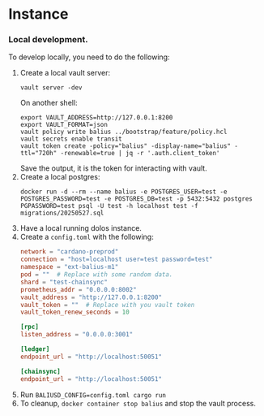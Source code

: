 # Instance

### Local development.

To develop locally, you need to do the following:

1. Create a local vault server:
   ```shell
   vault server -dev 

   ```
   On another shell:
   ```shell
   export VAULT_ADDRESS=http://127.0.0.1:8200
   export VAULT_FORMAT=json
   vault policy write balius ../bootstrap/feature/policy.hcl
   vault secrets enable transit
   vault token create -policy="balius" -display-name="balius" -ttl="720h" -renewable=true | jq -r '.auth.client_token'

   ```
   Save the output, it is the token for interacting with vault.
2. Create a local postgres:
   ```shell
   docker run -d --rm --name balius -e POSTGRES_USER=test -e POSTGRES_PASSWORD=test -e POSTGRES_DB=test -p 5432:5432 postgres
   PGPASSWORD=test psql -U test -h localhost test -f migrations/20250527.sql

   ```
3. Have a local running dolos instance.
4. Create a `config.toml` with the following:
   ```toml
   network = "cardano-preprod"
   connection = "host=localhost user=test password=test"
   namespace = "ext-balius-m1"
   pod = ""  # Replace with some random data.
   shard = "test-chainsync"
   prometheus_addr = "0.0.0.0:8002"
   vault_address = "http://127.0.0.1:8200"
   vault_token = ""  # Replace with you vault token
   vault_token_renew_seconds = 10

   [rpc]
   listen_address = "0.0.0.0:3001"

   [ledger]
   endpoint_url = "http://localhost:50051"

   [chainsync]
   endpoint_url = "http://localhost:50051"
   ```
5. Run `BALIUSD_CONFIG=config.toml cargo run`
6. To cleanup, `docker container stop balius` and stop the vault process.
